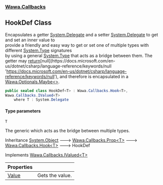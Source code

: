 ### [Wawa.Callbacks](Wawa.Callbacks.md 'Wawa.Callbacks')

## HookDef<T> Class

Encapsulates a getter [System.Delegate](https://docs.microsoft.com/en-us/dotnet/api/System.Delegate 'System.Delegate') and a setter [System.Delegate](https://docs.microsoft.com/en-us/dotnet/api/System.Delegate 'System.Delegate') to get and set an inner value to  
provide a friendly and easy way to get or set one of multiple types with different [System.Type](https://docs.microsoft.com/en-us/dotnet/api/System.Type 'System.Type') signatures  
by using a general [System.Type](https://docs.microsoft.com/en-us/dotnet/api/System.Type 'System.Type') that acts as a bridge between them. The getter may [return](https://docs.microsoft.com/en-us/dotnet/csharp/language-reference/keywords/return 'https://docs.microsoft.com/en-us/dotnet/csharp/language-reference/keywords/return')[null](https://docs.microsoft.com/en-us/dotnet/csharp/language-reference/keywords/null 'https://docs.microsoft.com/en-us/dotnet/csharp/language-reference/keywords/null'), and therefore is encapsulated in a [Wawa.Optionals.Maybe&lt;&gt;](https://docs.microsoft.com/en-us/dotnet/api/Wawa.Optionals.Maybe-1 'Wawa.Optionals.Maybe`1').

```csharp
public sealed class HookDef<T> : Wawa.Callbacks.Hook<T>,
Wawa.Callbacks.IValued<T>
    where T : System.Delegate
```
#### Type parameters

<a name='Wawa.Callbacks.HookDef_T_.T'></a>

`T`

The generic which acts as the bridge between multiple types.

Inheritance [System.Object](https://docs.microsoft.com/en-us/dotnet/api/System.Object 'System.Object') &#129106; [Wawa.Callbacks.Prop&lt;](Prop{T}.md 'Wawa.Callbacks.Prop<T>')[T](HookDef{T}.md#Wawa.Callbacks.HookDef_T_.T 'Wawa.Callbacks.HookDef<T>.T')[&gt;](Prop{T}.md 'Wawa.Callbacks.Prop<T>') &#129106; [Wawa.Callbacks.Hook&lt;](Hook{T}.md 'Wawa.Callbacks.Hook<T>')[T](HookDef{T}.md#Wawa.Callbacks.HookDef_T_.T 'Wawa.Callbacks.HookDef<T>.T')[&gt;](Hook{T}.md 'Wawa.Callbacks.Hook<T>') &#129106; HookDef<T>

Implements [Wawa.Callbacks.IValued&lt;](IValued{T}.md 'Wawa.Callbacks.IValued<T>')[T](HookDef{T}.md#Wawa.Callbacks.HookDef_T_.T 'Wawa.Callbacks.HookDef<T>.T')[&gt;](IValued{T}.md 'Wawa.Callbacks.IValued<T>')

| Properties | |
| :--- | :--- |
| [Value](HookDef{T}.Value.md 'Wawa.Callbacks.HookDef<T>.Value') | Gets the value. |
